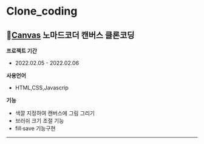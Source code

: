 # Clone_coding

## 💨[Canvas](https://mingnana.github.io/Clone/clone/canvas/index.html) 노마드코더 캔버스 클론코딩

**프로젝트 기간**
 * 2022.02.05 - 2022.02.06

**사용언어**
 * HTML,CSS,Javascrip 

**기능**
* 색깔 지정하여 캔버스에 그림 그리기
* 브러쉬 크기 조절 기능
* fill·save 기능구현

***
